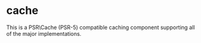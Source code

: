 cache
=====

This is a PSR\Cache (PSR-5) compatible caching component supporting all of the major implementations.
